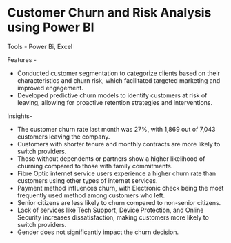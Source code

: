 # Customer Churn  and Risk Analysis using Power BI
Tools - Power Bi, Excel

Features - 
- Conducted customer segmentation to categorize clients based on their characteristics and churn risk, which facilitated targeted marketing and improved engagement.
- Developed predictive churn models to identify customers at risk of leaving, allowing for proactive retention strategies and interventions.

Insights-
- The customer churn rate last month was 27%, with 1,869 out of 7,043 customers leaving the company.
- Customers with shorter tenure and monthly contracts are more likely to switch providers.
- Those without dependents or partners show a higher likelihood of churning compared to those with family commitments.
- Fibre Optic internet service users experience a higher churn rate than customers using other types of internet services.
- Payment method influences churn, with Electronic check being the most frequently used method among customers who left.
- Senior citizens are less likely to churn compared to non-senior citizens.
- Lack of services like Tech Support, Device Protection, and Online Security increases dissatisfaction, making customers more likely to switch providers.
- Gender does not significantly impact the churn decision.

